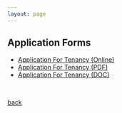 ```yaml
---
layout: page
---
```


## Application Forms

* [Application For Tenancy (Online)](/onlineapplication)
* [Application For Tenancy (PDF)](/assets/Application_doc.pdf)
* [Application For Tenancy (DOC)](/assets/Application_doc.docx)
<br>

[back](./)
